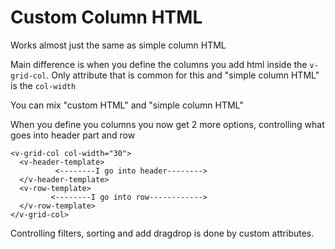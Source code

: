 # Custom Column HTML

Works almost just the same as simple column HTML

Main difference is when you define the columns you add html inside the ```v-grid-col```.
Only attribute that is common for this and "simple column HTML" is the ```col-width```

You can mix "custom HTML" and "simple column HTML"

When you define you columns you now get 2 more options, controlling what goes into header part and row

```
<v-grid-col col-width="30">
  <v-header-template>
          <--------I go into header-------->
  </v-header-template>
  <v-row-template>
         <--------I go into row------------>
  </v-row-template>
</v-grid-col>

```

Controlling filters, sorting and add dragdrop is done by custom attributes.
